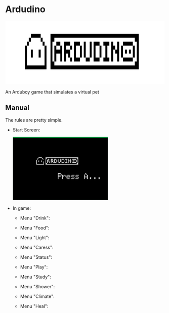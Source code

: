 # Ardudino
<img src="/assets/banner10.png" data-canonical-src="/assets/banner10.png" width="2600" height="200" />

An Arduboy game that simulates a virtual pet

## Manual

The rules are pretty simple.

* Start Screen:
  
  <img src="/assets/start_screen.png" data-canonical-src="/assets/start_screen.png" width="300" height="200" />
  
* In game:
  * Menu "Drink":
    
  * Menu "Food":
    
  * Menu "Light":
    
  * Menu "Caress": 
  * Menu "Status": 
  * Menu "Play": 
  * Menu "Study": 
  * Menu "Shower": 
  * Menu "Climate": 
  * Menu "Heal": 
